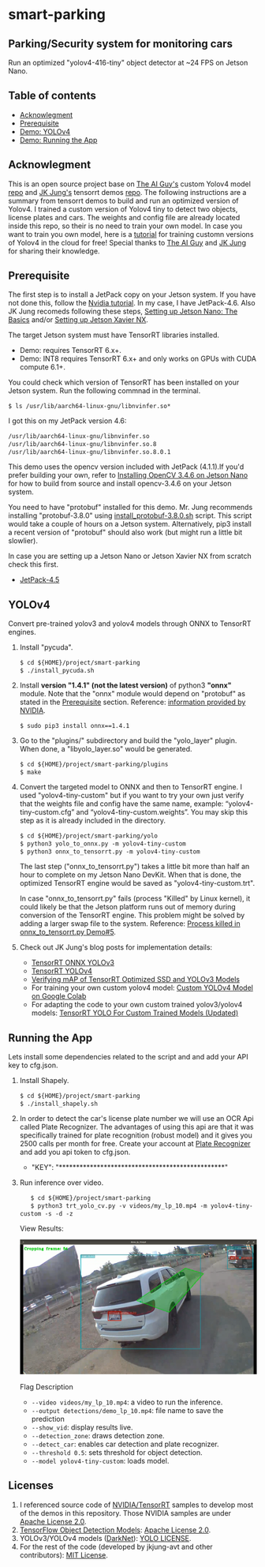 # smart-parking

Parking/Security system for monitoring cars
-------------------------------------------
Run an optimized "yolov4-416-tiny" object detector at ~24 FPS on Jetson Nano.


Table of contents
-----------------
* [Acknowlegment](#acknowlegment)    
* [Prerequisite](#prerequisite)
* [Demo: YOLOv4](#yolov4)
* [Demo: Running the App](#app)

<a name="acknowlegment"></a>
Acknowlegment
------------

 This is an open source project base on [The AI Guy's](https://github.com/theAIGuysCode) custom Yolov4 model [repo](https://github.com/theAIGuysCode/yolov4-custom-functions) and [JK Jung's](https://github.com/jkjung-avt) tensorrt demos [repo](https://github.com/jkjung-avt/tensorrt_demos). The following instructions are a summary from tensorrt demos to build and run an optimized version of Yolov4. I trained a custom version of Yolov4 tiny to detect two objects, license plates and cars. The weights and config file are already located inside this repo, so their is no need to train your own model. In case you want to train you own model, here is a [tutorial](https://www.youtube.com/watch?v=mmj3nxGT2YQ&t=434s&ab_channel=TheAIGuy) for training customn versions of Yolov4 in the cloud for free! Special thanks to [The AI Guy](https://github.com/theAIGuysCode) and [JK Jung](https://github.com/jkjung-avt) for sharing their knowledge.

<a name="prerequisite"></a>
Prerequisite
------------

  The first step is to install a JetPack copy on your Jetson system. If you have not done this, follow the [Nvidia tutorial](https://developer.nvidia.com/embedded/learn/get-started-jetson-nano-devkit). In my case, I have JetPack-4.6. Also JK Jung recomeds following these steps, [Setting up Jetson Nano: The Basics](https://jkjung-avt.github.io/setting-up-nano/) and/or [Setting up Jetson Xavier NX](https://jkjung-avt.github.io/setting-up-xavier-nx/).

The target Jetson system must have TensorRT libraries installed.

* Demo: requires TensorRT 6.x+.
* Demo: INT8 requires TensorRT 6.x+ and only works on GPUs with CUDA compute 6.1+.


You could check which version of TensorRT has been installed on your Jetson system. Run the following commnad in the terminal.

```shell
$ ls /usr/lib/aarch64-linux-gnu/libnvinfer.so*
```
I got this on my JetPack version 4.6:

```shell
/usr/lib/aarch64-linux-gnu/libnvinfer.so
/usr/lib/aarch64-linux-gnu/libnvinfer.so.8
/usr/lib/aarch64-linux-gnu/libnvinfer.so.8.0.1
```

This demo uses the opencv version included with JetPack (4.1.1).If you'd prefer building your own, refer to [Installing OpenCV 3.4.6 on Jetson Nano](https://jkjung-avt.github.io/opencv-on-nano/) for how to build from source and install opencv-3.4.6 on your Jetson system.


You need to have "protobuf" installed for this demo.  Mr. Jung recommends installing "protobuf-3.8.0" using [install_protobuf-3.8.0.sh](https://github.com/jkjung-avt/jetson_nano/blob/master/install_protobuf-3.8.0.sh) script.  This script would take a couple of hours on a Jetson system.  Alternatively, pip3 install a recent version of "protobuf" should also work (but might run a little bit slowlier).

In case you are setting up a Jetson Nano or Jetson Xavier NX from scratch check this first.

* [JetPack-4.5](https://jkjung-avt.github.io/jetpack-4.5/)

<a name="yolov4"></a>
YOLOv4
---------------

Convert pre-trained yolov3 and yolov4 models through ONNX to TensorRT engines.

1. Install "pycuda".

   ```shell
   $ cd ${HOME}/project/smart-parking
   $ ./install_pycuda.sh
   ```

2. Install **version "1.4.1" (not the latest version)** of python3 **"onnx"** module.  Note that the "onnx" module would depend on "protobuf" as stated in the [Prerequisite](#prerequisite) section.  Reference: [information provided by NVIDIA](https://devtalk.nvidia.com/default/topic/1052153/jetson-nano/tensorrt-backend-for-onnx-on-jetson-nano/post/5347666/#5347666).

   ```shell
   $ sudo pip3 install onnx==1.4.1
   ```

3. Go to the "plugins/" subdirectory and build the "yolo_layer" plugin.  When done, a "libyolo_layer.so" would be generated.

   ```shell
   $ cd ${HOME}/project/smart-parking/plugins
   $ make
   ```

4. Convert the targeted model to ONNX and then to TensorRT engine.  I used "yolov4-tiny-custom" but if you want to try your own just verify that the weights file and config have the same name, example: “yolov4-tiny-custom.cfg” and “yolov4-tiny-custom.weights”. You may skip this step as it is already included in the directory. 

   ```shell
   $ cd ${HOME}/project/smart-parking/yolo
   $ python3 yolo_to_onnx.py -m yolov4-tiny-custom
   $ python3 onnx_to_tensorrt.py -m yolov4-tiny-custom
   ```

   The last step ("onnx_to_tensorrt.py") takes a little bit more than half an hour to complete on my Jetson Nano DevKit.  When that is done, the optimized TensorRT engine would be saved as "yolov4-tiny-custom.trt".

   In case "onnx_to_tensorrt.py" fails (process "Killed" by Linux kernel), it could likely be that the Jetson platform runs out of memory during conversion of the TensorRT engine.  This problem might be solved by adding a larger swap file to the system.  Reference: [Process killed in onnx_to_tensorrt.py Demo#5](https://github.com/jkjung-avt/tensorrt_demos/issues/344).


5. Check out JK Jung's blog posts for implementation details:

   * [TensorRT ONNX YOLOv3](https://jkjung-avt.github.io/tensorrt-yolov3/)
   * [TensorRT YOLOv4](https://jkjung-avt.github.io/tensorrt-yolov4/)
   * [Verifying mAP of TensorRT Optimized SSD and YOLOv3 Models](https://jkjung-avt.github.io/trt-detection-map/)
   * For training your own custom yolov4 model: [Custom YOLOv4 Model on Google Colab](https://jkjung-avt.github.io/colab-yolov4/)
   * For adapting the code to your own custom trained yolov3/yolov4 models: [TensorRT YOLO For Custom Trained Models (Updated)](https://jkjung-avt.github.io/trt-yolo-custom-updated/)


<a name="app"></a>
Running the App
---------------

Lets install some dependencies related to the script and and add your API key to cfg.json. 

1. Install Shapely.

   ```shell
   $ cd ${HOME}/project/smart-parking
   $ ./install_shapely.sh
   ```

2. In order to detect the car's license plate number we will use an OCR Api called Plate Recognizer. The advantages of using this api are that it was specifically trained for plate recognition (robust model) and it gives you 2500 calls per month for free. Create your account at [Plate Recognizer](https://platerecognizer.com/) and add you api token to cfg.json.

   * "KEY": "************************************************"

3. Run inference over video.

   ```shell
      $ cd ${HOME}/project/smart-parking
      $ python3 trt_yolo_cv.py -v videos/my_lp_10.mp4 -m yolov4-tiny-custom -s -d -z
   ```
   View Results:

   [![Car detected](https://github.com/Angel-Ceballos/smart-parking/blob/6706f88e14b9b01a7d699ca911cf6ffa2b14eeb7/docs/car_detection.png?raw=true)](https://youtu.be/fSZR6RCJQnk)

   Flag Description
   * `--video videos/my_lp_10.mp4`: a video to run the inference.
   * `--output detections/demo_lp_10.mp4`: file name to save the prediction 
   * `--show_vid`: display results live.
   * `--detection_zone`: draws detection zone.
   * `--detect_car`: enables car detection and plate recognizer.
   * `--threshold 0.5`: sets threshold for object detection.
   * `--model yolov4-tiny-custom`: loads model.

Licenses
--------

1. I referenced source code of [NVIDIA/TensorRT](https://github.com/NVIDIA/TensorRT) samples to develop most of the demos in this repository.  Those NVIDIA samples are under [Apache License 2.0](https://github.com/NVIDIA/TensorRT/blob/master/LICENSE).
4. [TensorFlow Object Detection Models](https://github.com/tensorflow/models/tree/master/research/object_detection): [Apache License 2.0](https://github.com/tensorflow/models/blob/master/LICENSE).
5. YOLOv3/YOLOv4 models ([DarkNet](https://github.com/AlexeyAB/darknet)): [YOLO LICENSE](https://github.com/AlexeyAB/darknet/blob/master/LICENSE).
7. For the rest of the code (developed by jkjung-avt and other contributors): [MIT License](https://github.com/jkjung-avt/tensorrt_demos/blob/master/LICENSE).

